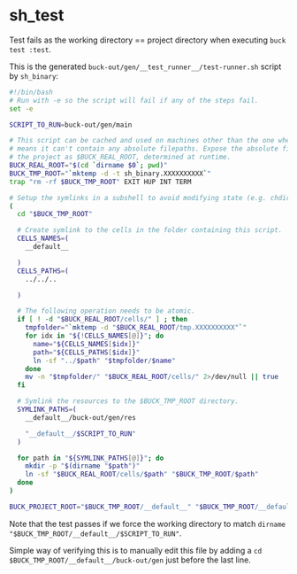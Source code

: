 # sh_test

Test fails as the working directory == project directory when executing `buck test :test`.


This is the generated `buck-out/gen/__test_runner__/test-runner.sh` script by `sh_binary`:
```bash
#!/bin/bash
# Run with -e so the script will fail if any of the steps fail.
set -e

SCRIPT_TO_RUN=buck-out/gen/main

# This script can be cached and used on machines other than the one where it was created. That
# means it can't contain any absolute filepaths. Expose the absolute filepath of the root of
# the project as $BUCK_REAL_ROOT, determined at runtime.
BUCK_REAL_ROOT="$(cd `dirname $0`; pwd)"
BUCK_TMP_ROOT="`mktemp -d -t sh_binary.XXXXXXXXXX`"
trap "rm -rf $BUCK_TMP_ROOT" EXIT HUP INT TERM

# Setup the symlinks in a subshell to avoid modifying state (e.g. chdir).
(
  cd "$BUCK_TMP_ROOT"

  # Create symlink to the cells in the folder containing this script.
  CELLS_NAMES=(
    __default__

  )
  CELLS_PATHS=(
    ../../..

  )

  # The following operation needs to be atomic.
  if [ ! -d "$BUCK_REAL_ROOT/cells/" ] ; then
    tmpfolder="`mktemp -d "$BUCK_REAL_ROOT/tmp.XXXXXXXXXX"`"
    for idx in "${!CELLS_NAMES[@]}"; do
      name="${CELLS_NAMES[$idx]}"
      path="${CELLS_PATHS[$idx]}"
      ln -sf "../$path" "$tmpfolder/$name"
    done
    mv -n "$tmpfolder/" "$BUCK_REAL_ROOT/cells/" 2>/dev/null || true
  fi

  # Symlink the resources to the $BUCK_TMP_ROOT directory.
  SYMLINK_PATHS=(
    __default__/buck-out/gen/res

    "__default__/$SCRIPT_TO_RUN"
  )

  for path in "${SYMLINK_PATHS[@]}"; do
    mkdir -p "$(dirname "$path")"
    ln -sf "$BUCK_REAL_ROOT/cells/$path" "$BUCK_TMP_ROOT/$path"
  done
)

BUCK_PROJECT_ROOT="$BUCK_TMP_ROOT/__default__" "$BUCK_TMP_ROOT/__default__/$SCRIPT_TO_RUN" "$@"
```

Note that the test passes if we force the working directory to match `dirname "$BUCK_TMP_ROOT/__default__/$SCRIPT_TO_RUN"`.

Simple way of verifying this is to manually edit this file by adding a `cd $BUCK_TMP_ROOT/__default__/buck-out/gen` just before the last line.
